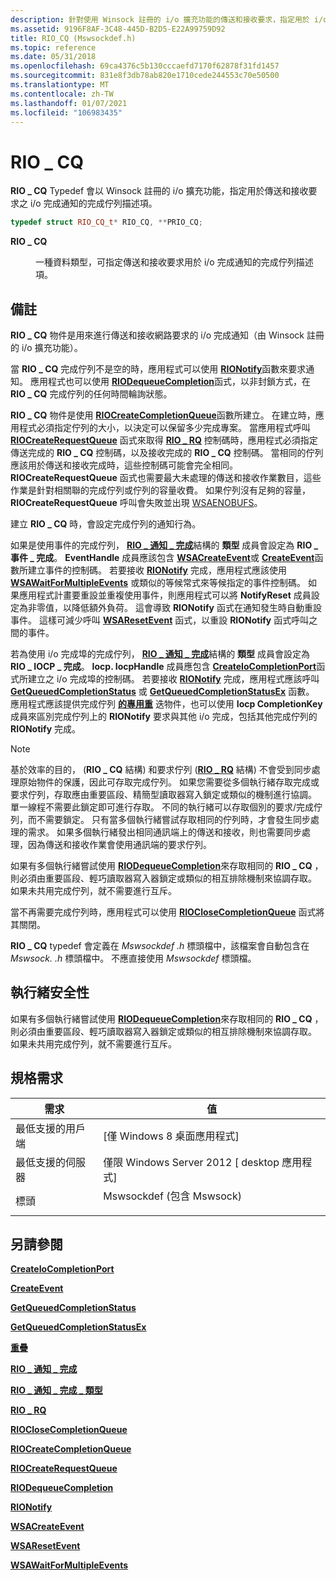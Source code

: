```yaml
---
description: 針對使用 Winsock 註冊的 i/o 擴充功能的傳送和接收要求，指定用於 i/o 完成通知的完成佇列描述項。
ms.assetid: 9196F8AF-3C48-445D-B2D5-E22A99759D92
title: RIO_CQ (Mswsockdef.h)
ms.topic: reference
ms.date: 05/31/2018
ms.openlocfilehash: 69ca4376c5b130cccaefd7170f62878f31fd1457
ms.sourcegitcommit: 831e8f3db78ab820e1710cede244553c70e50500
ms.translationtype: MT
ms.contentlocale: zh-TW
ms.lasthandoff: 01/07/2021
ms.locfileid: "106983435"
---
```

# <a name="rio_cq"></a>RIO \_ CQ

**RIO \_ CQ** Typedef 會以 Winsock 註冊的 i/o 擴充功能，指定用於傳送和接收要求之 i/o 完成通知的完成佇列描述項。


```C++
typedef struct RIO_CQ_t* RIO_CQ, **PRIO_CQ;
```



<dl> <dt>

**RIO \_ CQ**
</dt> <dd>

一種資料類型，可指定傳送和接收要求用於 i/o 完成通知的完成佇列描述項。

</dd> </dl>

## <a name="remarks"></a>備註

**RIO \_ CQ** 物件是用來進行傳送和接收網路要求的 i/o 完成通知（由 Winsock 註冊的 i/o 擴充功能）。

當 **RIO \_ CQ** 完成佇列不是空的時，應用程式可以使用 [**RIONotify**](/windows/win32/api/mswsock/nc-mswsock-lpfn_rionotify)函數來要求通知。 應用程式也可以使用 [**RIODequeueCompletion**](/windows/win32/api/mswsock/nc-mswsock-lpfn_riodequeuecompletion)函式，以非封鎖方式，在 **RIO \_ CQ** 完成佇列的任何時間輪詢狀態。

**RIO \_ CQ** 物件是使用 [**RIOCreateCompletionQueue**](/windows/win32/api/mswsock/nc-mswsock-lpfn_riodequeuecompletion)函數所建立。 在建立時，應用程式必須指定佇列的大小，以決定可以保留多少完成專案。 當應用程式呼叫 [**RIOCreateRequestQueue**](/windows/win32/api/mswsock/nc-mswsock-lpfn_riocreaterequestqueue) 函式來取得 [**RIO \_ RQ**](riorqueue.md) 控制碼時，應用程式必須指定傳送完成的 **RIO \_ CQ** 控制碼，以及接收完成的 **RIO \_ CQ** 控制碼。 當相同的佇列應該用於傳送和接收完成時，這些控制碼可能會完全相同。 **RIOCreateRequestQueue** 函式也需要最大未處理的傳送和接收作業數目，這些作業是針對相關聯的完成佇列或佇列的容量收費。 如果佇列沒有足夠的容量， **RIOCreateRequestQueue** 呼叫會失敗並出現 [WSAENOBUFS](windows-sockets-error-codes-2.md)。

建立 **RIO \_ CQ** 時，會設定完成佇列的通知行為。

如果是使用事件的完成佇列， [**RIO \_ 通知 \_ 完成**](/windows/desktop/api/Mswsock/ns-mswsock-rio_notification_completion)結構的 **類型** 成員會設定為 **RIO \_ 事件 \_ 完成**。 **EventHandle** 成員應該包含 [**WSACreateEvent**](/windows/desktop/api/Winsock2/nf-winsock2-wsacreateevent)或 [**CreateEvent**](/windows/win32/api/synchapi/nf-synchapi-createeventa)函數所建立事件的控制碼。 若要接收 [**RIONotify**](/windows/win32/api/mswsock/nc-mswsock-lpfn_rionotify) 完成，應用程式應該使用 [**WSAWaitForMultipleEvents**](/windows/desktop/api/Winsock2/nf-winsock2-wsawaitformultipleevents) 或類似的等候常式來等候指定的事件控制碼。 如果應用程式計畫要重設並重複使用事件，則應用程式可以將 **NotifyReset** 成員設定為非零值，以降低額外負荷。 這會導致 **RIONotify** 函式在通知發生時自動重設事件。 這樣可減少呼叫 [**WSAResetEvent**](/windows/desktop/api/Winsock2/nf-winsock2-wsaresetevent) 函式，以重設 **RIONotify** 函式呼叫之間的事件。

若為使用 i/o 完成埠的完成佇列， [**RIO \_ 通知 \_ 完成**](/windows/desktop/api/Mswsock/ns-mswsock-rio_notification_completion)結構的 **類型** 成員會設定為 **RIO \_ IOCP \_ 完成**。 **Iocp. IocpHandle** 成員應包含 [**CreateIoCompletionPort**](/windows/win32/api/ioapiset/nf-ioapiset-createiocompletionport)函式所建立之 i/o 完成埠的控制碼。 若要接收 [**RIONotify**](/windows/win32/api/mswsock/nc-mswsock-lpfn_rionotify) 完成，應用程式應該呼叫 [**GetQueuedCompletionStatus**](/windows/win32/api/ioapiset/nf-ioapiset-getqueuedcompletionstatus) 或 [**GetQueuedCompletionStatusEx**](/windows/win32/api/ioapiset/nf-ioapiset-getqueuedcompletionstatusex) 函數。 應用程式應該提供完成佇列 [**的專用重**](/windows/win32/api/minwinbase/ns-minwinbase-overlapped) 迭物件，也可以使用 **Iocp CompletionKey** 成員來區別完成佇列上的 **RIONotify** 要求與其他 i/o 完成，包括其他完成佇列的 **RIONotify** 完成。

> [!Note]  
> 基於效率的目的， (**RIO \_ CQ** 結構) 和要求佇列 ([**RIO \_ RQ**](riorqueue.md) 結構) 不會受到同步處理原始物件的保護，因此可存取完成佇列。 如果您需要從多個執行緒存取完成或要求佇列，存取應由重要區段、精簡型讀取器寫入鎖定或類似的機制進行協調。 單一線程不需要此鎖定即可進行存取。 不同的執行緒可以存取個別的要求/完成佇列，而不需要鎖定。 只有當多個執行緒嘗試存取相同的佇列時，才會發生同步處理的需求。 如果多個執行緒發出相同通訊端上的傳送和接收，則也需要同步處理，因為傳送和接收作業會使用通訊端的要求佇列。

 

如果有多個執行緒嘗試使用 [**RIODequeueCompletion**](/windows/win32/api/mswsock/nc-mswsock-lpfn_riodequeuecompletion)來存取相同的 **RIO \_ CQ** ，則必須由重要區段、輕巧讀取器寫入器鎖定或類似的相互排除機制來協調存取。 如果未共用完成佇列，就不需要進行互斥。

當不再需要完成佇列時，應用程式可以使用 [**RIOCloseCompletionQueue**](/previous-versions/windows/desktop/legacy/hh448837(v=vs.85)) 函式將其關閉。

**RIO \_ CQ** typedef 會定義在 *Mswsockdef .h* 標頭檔中，該檔案會自動包含在 *Mswsock. .h* 標頭檔中。 不應直接使用 *Mswsockdef* 標頭檔。

## <a name="thread-safety"></a>執行緒安全性

如果有多個執行緒嘗試使用 [**RIODequeueCompletion**](/windows/win32/api/mswsock/nc-mswsock-lpfn_riodequeuecompletion)來存取相同的 **RIO \_ CQ** ，則必須由重要區段、輕巧讀取器寫入器鎖定或類似的相互排除機制來協調存取。 如果未共用完成佇列，就不需要進行互斥。

## <a name="requirements"></a>規格需求



| 需求 | 值 |
|-------------------------------------|-------------------------------------------------------------------------------------------------------------|
| 最低支援的用戶端<br/> | \[僅 Windows 8 桌面應用程式\]<br/>                                                                  |
| 最低支援的伺服器<br/> | 僅限 Windows Server 2012 \[ desktop 應用程式\]<br/>                                                        |
| 標頭<br/>                   | <dl> <dt>Mswsockdef (包含 Mswsock) </dt> </dl> |



## <a name="see-also"></a>另請參閱

<dl> <dt>

[**CreateIoCompletionPort**](/windows/win32/api/ioapiset/nf-ioapiset-createiocompletionport)
</dt> <dt>

[**CreateEvent**](/windows/win32/api/synchapi/nf-synchapi-createeventa)
</dt> <dt>

[**GetQueuedCompletionStatus**](/windows/win32/api/ioapiset/nf-ioapiset-getqueuedcompletionstatus)
</dt> <dt>

[**GetQueuedCompletionStatusEx**](/windows/win32/api/ioapiset/nf-ioapiset-getqueuedcompletionstatusex)
</dt> <dt>

[**重疊**](/windows/win32/api/minwinbase/ns-minwinbase-overlapped)
</dt> <dt>

[**RIO \_ 通知 \_ 完成**](/windows/desktop/api/Mswsock/ns-mswsock-rio_notification_completion)
</dt> <dt>

[**RIO \_ 通知 \_ 完成 \_ 類型**](/windows/desktop/api/Mswsock/ne-mswsock-rio_notification_completion_type)
</dt> <dt>

[**RIO \_ RQ**](riorqueue.md)
</dt> <dt>

[**RIOCloseCompletionQueue**](/previous-versions/windows/desktop/legacy/hh448837(v=vs.85))
</dt> <dt>

[**RIOCreateCompletionQueue**](/windows/win32/api/mswsock/nc-mswsock-lpfn_riodequeuecompletion)
</dt> <dt>

[**RIOCreateRequestQueue**](/windows/win32/api/mswsock/nc-mswsock-lpfn_riocreaterequestqueue)
</dt> <dt>

[**RIODequeueCompletion**](/windows/win32/api/mswsock/nc-mswsock-lpfn_riodequeuecompletion)
</dt> <dt>

[**RIONotify**](/windows/win32/api/mswsock/nc-mswsock-lpfn_rionotify)
</dt> <dt>

[**WSACreateEvent**](/windows/desktop/api/Winsock2/nf-winsock2-wsacreateevent)
</dt> <dt>

[**WSAResetEvent**](/windows/desktop/api/Winsock2/nf-winsock2-wsaresetevent)
</dt> <dt>

[**WSAWaitForMultipleEvents**](/windows/desktop/api/Winsock2/nf-winsock2-wsawaitformultipleevents)
</dt> </dl>

 

 
